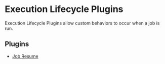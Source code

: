 # Execution Lifecycle Plugins

Execution Lifecycle Plugins allow custom behaviors to occur when a job is run.

## Plugins

* [Job Resume](/manual/execution-lifecycle/job-resume.md)